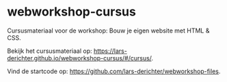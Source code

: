# webworkshop-cursus

Cursusmateriaal voor de workshop: Bouw je eigen website met HTML &amp; CSS.

Bekijk het cursusmateriaal op: https://lars-derichter.github.io/webworkshop-cursus/#/cursus/.

Vind de startcode op: https://github.com/lars-derichter/webworkshop-files.
